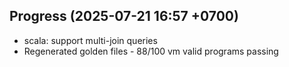 ## Progress (2025-07-21 16:57 +0700)
- scala: support multi-join queries
- Regenerated golden files - 88/100 vm valid programs passing
